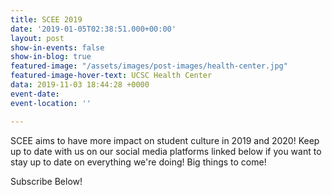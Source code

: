 ```yaml
---
title: SCEE 2019
date: '2019-01-05T02:38:51.000+00:00'
layout: post
show-in-events: false
show-in-blog: true
featured-image: "/assets/images/post-images/health-center.jpg"
featured-image-hover-text: UCSC Health Center
data: 2019-11-03 18:44:28 +0000
event-date: 
event-location: ''

---
```

SCEE aims to have more impact on student culture in 2019 and 2020! Keep up to date with us on our social media platforms linked below if you want to stay up to date on everything we're doing! Big things to come!

Subscribe Below!